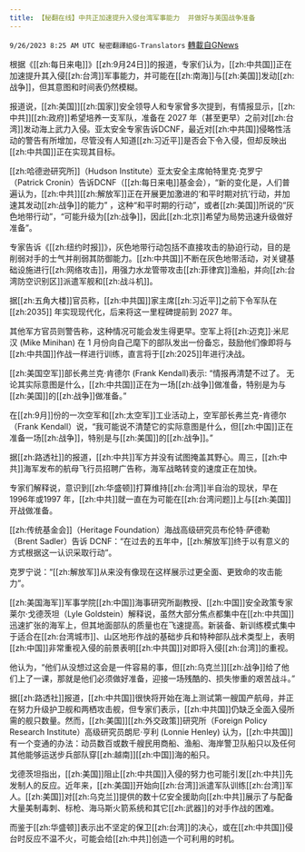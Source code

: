 ```yaml
---
title: 【秘翻在线】中共正加速提升入侵台湾军事能力  并做好与美国战争准备
---
```

`9/26/2023 8:25 AM UTC 秘密翻譯組G-Translators` [轉載自GNews](https://gnews.org/articles/1741866)

根据《[[zh:每日来电]]》[[zh:9月24日]]的报道，专家们认为，[[zh:中共国]]正在加速提升其入侵[[zh:台湾]]军事能力，并可能在[[zh:南海]]与[[zh:美国]]发动[[zh:战争]]，但其意图和时间表仍然模糊。

报道说，[[zh:美国]][[zh:国家]]安全领导人和专家曾多次提到，有情报显示，[[zh:中共]][[zh:政府]]希望培养一支军队，准备在 2027 年（甚至更早）之前对[[zh:台湾]]发动海上武力入侵。亚太安全专家告诉DCNF，最近对[[zh:中共国]]侵略性活动的警告有所增加，尽管没有人知道[[zh:习近平]]是否会下令入侵，但却反映出[[zh:中共国]]正在实现其目标。

 [[zh:哈德逊研究所]]（Hudson Institute）亚太安全主席帕特里克·克罗宁（Patrick Cronin）告诉DCNF（[[zh:每日来电]]基金会），“新的变化是，人们普遍认为，[[zh:中共]][[zh:解放军]]正在开展更加激进的‘和平时期对抗’行动，并加速其发动[[zh:战争]]的能力”  ，这种“和平时期的行动”，或者[[zh:美国]]所说的“灰色地带行动”，“可能升级为[[zh:战争]]，因此[[zh:北京]]希望为局势迅速升级做好准备”。

专家告诉《[[zh:纽约时报]]》，灰色地带行动包括不直接攻击的胁迫行动，目的是削弱对手的士气并削弱其防御能力。[[zh:中共国]]不断在灰色地带活动，对关键基础设施进行[[zh:网络攻击]]，用强力水龙管带攻击[[zh:菲律宾]]渔船，并向[[zh:台湾防空识别区]]派遣军舰和[[zh:战斗机]]。

据[[zh:五角大楼]]官员称，[[zh:中共国]]家主席[[zh:习近平]]之前下令军队在 [[zh:2035]] 年实现现代化，后来将这一里程碑提前到 2027 年。

其他军方官员则警告称，这种情况可能会发生得更早。空军上将[[zh:迈克]]·米尼汉 (Mike Minihan) 在 1 月份向自己麾下的部队发出一份备忘，鼓励他们像即将与[[zh:中共国]]作战一样进行训练，直言将于[[zh:2025]]年进行决战。

[[zh:美国空军]]部长弗兰克·肯德尔 (Frank Kendall)表示: “情报再清楚不过了。 无论其实际意图是什么，[[zh:中共国]]正在为一场[[zh:战争]]做准备，特别是为与[[zh:美国]]的[[zh:战争]]做准备。”

在[[zh:9月]]份的一次空军和[[zh:太空军]]工业活动上，空军部长弗兰克\-肯德尔（Frank Kendall）说，“我可能说不清楚它的实际意图是什么，但[[zh:中国]]正在准备一场[[zh:战争]]，特别是与[[zh:美国]]的[[zh:战争]]。”

据[[zh:路透社]]的报道，[[zh:中共]]军方并没有试图掩盖其野心。周三，[[zh:中共]]海军发布的航母飞行员招聘广告称，海军战略转变的速度正在加快。

专家们解释说，意识到[[zh:华盛顿]]打算维持[[zh:台湾]]半自治的现状，早在1996年或1997 年，[[zh:中共]]就一直在为可能在[[zh:台湾问题]]上与[[zh:美国]]开战做准备。

[[zh:传统基金会]]（Heritage Foundation）海战高级研究员布伦特·萨德勒（Brent Sadler）告诉 DCNF：“在过去的五年中，[[zh:解放军]]终于以有意义的方式根据这一认识采取行动”。

克罗宁说：“[[zh:解放军]]从来没有像现在这样展示过更全面、更致命的攻击能力”。

[[zh:美国海军]]军事学院[[zh:中国]]海事研究所副教授、[[zh:中国]]安全政策专家莱尔·戈德茨坦（Lyle Goldstein）解释说，虽然大部分焦点都集中在[[zh:中共国]]迅速扩张的海军上，但其地面部队的质量也在飞速提高。新装备、新训练模式集中于适合在[[zh:台湾城市]]、山区地形作战的基础步兵和特种部队战术类型上，表明[[zh:中国]]非常重视入侵的前景表明[[zh:中共国]]对即将入侵[[zh:台湾]]的重视。

他认为，“他们从没想过这会是一件容易的事，但[[zh:乌克兰]][[zh:战争]]给了他们上了一课，那就是他们必须做好准备，迎接一场残酷的、损失惨重的艰苦战斗。”

据[[zh:路透社]]报道，[[zh:中共国]]很快将开始在海上测试第一艘国产航母，并正在努力升级护卫舰和两栖攻击舰，但专家们表示，[[zh:中共国]]仍缺乏全面入侵所需的舰只数量。然而，[[zh:美国]][[zh:外交政策]]研究所（Foreign Policy Research Institute）高级研究员朗尼·亨利 (Lonnie Henley) 认为，[[zh:中共国]]有一个变通的办法：动员数百或数千艘民用商船、渔船、海岸警卫队船只以及任何其他能够运送步兵部队穿[[zh:越南]][[zh:中国]]海的船只。

戈德茨坦指出，[[zh:美国]]阻止[[zh:中共国]]入侵的努力也可能引发[[zh:中共]]先发制人的反应。近年来，[[zh:美国]]开始向[[zh:台湾]]派遣军队训练[[zh:台湾]]军人。[[zh:美国]]对[[zh:乌克兰]]提供的数十亿安全援助向[[zh:中共]]展示了与配备大量美制毒刺、标枪、海马斯火箭系统和其它[[zh:武器]]的对手作战的困难。

而鉴于[[zh:华盛顿]]表示出不坚定的保卫[[zh:台湾]]的决心，或在[[zh:中共国]]侵台时反应不温不火，可能会给[[zh:中共]]创造一个可利用的时机。
